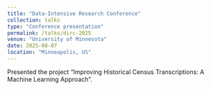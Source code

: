 ```yaml
---
title: "Data-Intensive Research Conference"
collection: talks
type: "Conference presentation"
permalink: /talks/dirc-2025
venue: "University of Minnesota"
date: 2025-08-07
location: "Minneapolis, US"
---
```


Presented the project “Improving Historical Census Transcriptions: A Machine Learning Approach”.
